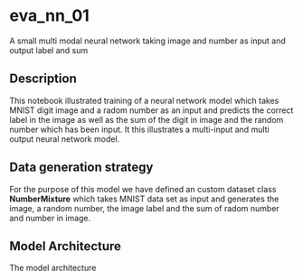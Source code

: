 # eva_nn_01
A small multi modal neural network taking image and number as input and output label and sum 

## Description
This notebook illustrated training of a neural network model which takes MNIST digit image and a radom number as an input and predicts the correct label in the image as well as the sum of the digit in image and the random number which has been input. It this illustrates a multi-input and multi output neural network model.

## Data generation strategy
For the purpose of this model we have defined an custom dataset class **NumberMixture** which takes MNIST data set as input and generates the image, a random number, the image label and the sum of radom number and number in image.

##  Model Architecture
The model architecture 

